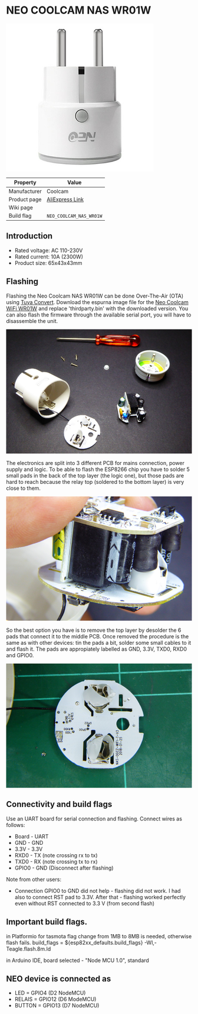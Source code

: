 # NEO COOLCAM NAS WR01W

![NEO COOLCAM NAS WR01W](images/devices/neo-coolcam-wifi.jpg)

|Property|Value|
|---|---|
|Manufacturer|Coolcam|
|Product page|[AliExpress Link](https://www.aliexpress.com/item/NEO-COOLCAM-Wifi-Smart-Plug-EU-Socket-Support-Alexa-Google-Home-IFTTT-Outlet-With-Timer-and/32859702805.html)|
|Wiki page||
|Build flag|`NEO_COOLCAM_NAS_WR01W`|

## Introduction

* Rated voltage: AC 110-230V 
* Rated current: 10A (2300W)
* Product size: 65x43x43mm

## Flashing

Flashing the Neo Coolcam NAS WR01W can be done Over-The-Air (OTA) using [Tuya Convert](https://github.com/ct-Open-Source/tuya-convert). Download the espurna image file for the [Neo Coolcam WiFi WR01W](https://github.com/xoseperez/espurna/releases/download/1.13.5/espurna-1.13.5-neo-coolcam-power-plug-wifi.bin) and replace 'thirdparty.bin' with the downloaded version. You can also flash the firmware through the available serial port, you will have to disassemble the unit.  

![NEO COOLCAM - Disassembled](images/flashing/neo-coolcam-nas-wr01w-disassemble.jpg)

The electronics are split into 3 different PCB for mains connection, power supply and logic. To be able to flash the ESP8266 chip you have to solder 5 small pads in the back of the top layer (the logic one), but those pads are hard to reach because the relay top (soldered to the bottom layer) is very close to them.

![NEO COOLCAM - Layers](images/flashing/neo-coolcam-nas-wr01w-layers.jpg)

So the best option you have is to remove the top layer by desolder the 6 pads that connect it to the middle PCB. Once removed the procedure is the same as with other devices: tin the pads a bit, solder some small cables to it and flash it. The pads are appropiately labelled as GND, 3.3V, TXD0, RXD0 and GPIO0.

![NEO COOLCAM - Pads](images/flashing/neo-coolcam-nas-wr01w-pads.jpg)

## Connectivity and build flags
Use an UART board for serial connection and flashing. 
Connect wires as follows:
* Board - UART
* GND - GND
* 3.3V - 3.3V
* RXD0 - TX (note crossing rx to tx)
* TXD0 - RX (note crossing tx to rx)
* GPIO0 - GND (Disconnect after flashing)

Note from other users:
* Connection GPIO0 to GND did not help - flashing did not work. I had also to connect RST pad to 3.3V. After that - flashing worked perfectly even without RST connected to 3.3 V (from second flash)

## Important build flags.

in Platformio for tasmota flag change from 1MB to 8MB is needed, otherwise flash fails. build_flags = ${esp82xx_defaults.build_flags} -Wl,-Teagle.flash.8m.ld

in Arduino IDE, board selected - "Node MCU 1.0", standard

## NEO device is connected as
* LED = GPIO4 (D2 NodeMCU)
* RELAIS = GPIO12 (D6 ModeMCU)
* BUTTON = GPIO13 (D7 NodeMCU)